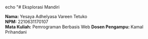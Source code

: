 echo "# Eksplorasi Mandiri

**Nama:** Yesaya Adhelyasa Vareen Tetuko  
**NPM:** 2210631170107  
**Mata Kuliah:** Pemrograman Berbasis Web
**Dosen Pengampu:** Kamal Prihandani